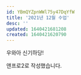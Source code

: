 ```yaml
---
id: YBmQYZpnWWl75y47DqYfW
title: '2021년 12월 수업'
desc: ''
updated: 1640421681208
created: 1640421620790
---
```


우와아 신기하당! 

앤프로2로 작성했습니다.
